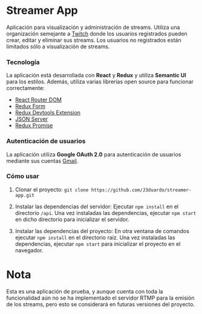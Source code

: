 # Streamer App
Aplicación para visualización y administración de streams. Utiliza una organización semejante a [Twitch](https://www.twitch.tv/) donde los usuarios registrados pueden crear, editar y eliminar sus streams. Los usuarios no registrados están limitados sólo a visualización de streams.

### Tecnología
La aplicación está desarrollada con **React** y **Redux** y utiliza **Semantic UI** para los estilos. Además, utiliza varias librerías open source para funcionar correctamente:

- [React Router DOM](https://github.com/ReactTraining/react-router/tree/master/packages/react-router-dom)
- [Redux Form](https://github.com/erikras/redux-form) 
- [Redux Devtools Extension](https://github.com/zalmoxisus/redux-devtools-extension)
- [JSON Server](https://github.com/typicode/json-server)
- [Redux Promise](https://github.com/redux-utilities/redux-promise)

### Autenticación de usuarios
La aplicación utiliza **Google OAuth 2.0** para autenticación de usuarios mediante sus cuentas [Gmail](https://www.google.com/intl/es/gmail/about/#).

### Cómo usar
1. Clonar el proyecto: `git clone https://github.com/J3duardo/streamer-app.git`

2. Instalar las dependencias del servidor: Ejecutar `npm install` en el directorio `/api`. Una vez instaladas las dependencias, ejecutar `npm start` en dicho directorio para inicializar el servidor.

3. Instalar las dependencias del proyecto: En otra ventana de comandos ejecutar `npm install` en el directorio raíz. Una vez instaladas las dependencias, ejecutar `npm start` para inicializar el proyecto en el navegador.

# Nota
Esta es una aplicación de prueba, y aunque cuenta con toda la funcionalidad aún no se ha implementado el servidor RTMP para la emisión de los streams, pero esto se considerará en futuras versiones del proyecto.